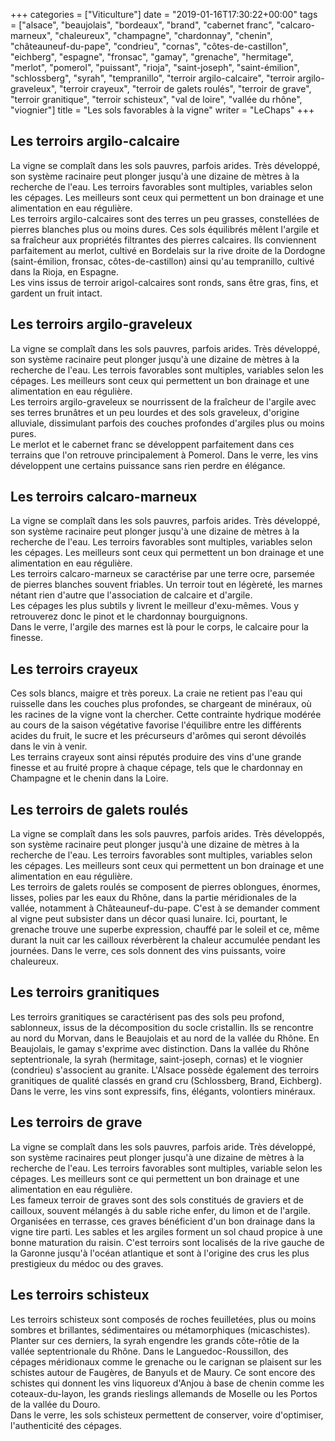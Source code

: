 +++
categories = ["Viticulture"]
date = "2019-01-16T17:30:22+00:00"
tags = ["alsace", "beaujolais", "bordeaux", "brand", "cabernet franc", "calcaro-marneux", "chaleureux", "champagne", "chardonnay", "chenin", "châteauneuf-du-pape", "condrieu", "cornas", "côtes-de-castillon", "eichberg", "espagne", "fronsac", "gamay", "grenache", "hermitage", "merlot", "pomerol", "puissant", "rioja", "saint-joseph", "saint-émilion", "schlossberg", "syrah", "tempranillo", "terroir argilo-calcaire", "terroir argilo-graveleux", "terroir crayeux", "terroir de galets roulés", "terroir de grave", "terroir granitique", "terroir schisteux", "val de loire", "vallée du rhône", "viognier"] 
title = "Les sols favorables à la vigne"
writer = "LeChaps"
+++

## Les terroirs argilo-calcaire

La vigne se complaît dans les sols pauvres, parfois arides. Très développé, son système racinaire peut plonger jusqu'à une dizaine de mètres à la recherche de l'eau. Les terroirs favorables sont multiples, variables selon les cépages. Les meilleurs sont ceux qui permettent un bon drainage et une alimentation en eau régulière.  
Les terroirs argilo-calcaires sont des terres un peu grasses, constellées de pierres blanches plus ou moins dures. Ces sols équilibrés mêlent l'argile et sa fraîcheur aux propriétés filtrantes des pierres calcaires. Ils conviennent parfaitement au merlot, cultivé en Bordelais sur la rive droite de la Dordogne (saint-émilion, fronsac, côtes-de-castillon) ainsi qu'au tempranillo, cultivé dans la Rioja, en Espagne.  
Les vins issus de terroir arigol-calcaires sont ronds, sans être gras, fins, et gardent un fruit intact.

## Les terroirs argilo-graveleux

La vigne se complaît dans les sols pauvres, parfois arides. Très développé, son système racinaire peut plonger jusqu'à une dizaine de mètres à la recherche de l'eau. Les terrois favorables sont multiples, variables selon les cépages. Les meilleurs sont ceux qui permettent un bon drainage et une alimentation en eau régulière.  
Les terroirs argilo-graveleux se nourrissent de la fraîcheur de l'argile avec ses terres brunâtres et un peu lourdes et des sols graveleux, d'origine alluviale, dissimulant parfois des couches profondes d'argiles plus ou moins pures.  
Le merlot et le cabernet franc se développent parfaitement dans ces terrains que l'on retrouve principalement à Pomerol. Dans le verre, les vins développent une certains puissance sans rien perdre en élégance.

## Les terroirs calcaro-marneux

La vigne se complaît dans les sols pauvres, parfois arides. Très développé, son système racinaire peut plonger jusqu'à une dizaine de mètres à la recherche de l'eau. Les terroirs favorables sont multiples, variables selon les cépages. Les meilleurs sont ceux qui permettent un bon drainage et une alimentation en eau régulière.  
Les terroirs calcaro-marneux se caractérise par une terre ocre, parsemée de pierres blanches souvent friables. Un terroir tout en légèreté, les marnes nétant rien d'autre que l'association de calcaire et d'argile.  
Les cépages les plus subtils y livrent le meilleur d'exu-mêmes. Vous y retrouverez donc le pinot et le chardonnay bourguignons.  
Dans le verre, l'argile des marnes est là pour le corps, le calcaire pour la finesse.

## Les terroirs crayeux

Ces sols blancs, maigre et très poreux. La craie ne retient pas l'eau qui ruisselle dans les couches plus profondes, se chargeant de minéraux, où les racines de la vigne vont la chercher. Cette contrainte hydrique modérée au cours de la saison végétative favorise l'équilibre entre les différents acides du fruit, le sucre et les précurseurs d'arômes qui seront dévoilés dans le vin à venir.  
Les terrains crayeux sont ainsi réputés produire des vins d'une grande finesse et au fruité propre à chaque cépage, tels que le chardonnay en Champagne et le chenin dans la Loire.

## Les terroirs de galets roulés

La vigne se complaît dans les sols pauvres, parfois arides. Très développés, son système racinaire peut plonger jusqu'à une dizaine de mètres à la recherche de l'eau. Les terroirs favorables sont multiples, variables selon les cépages. Les meilleurs sont ceux qui permettent un bon drainage et une alimentation en eau régulière.  
Les terroirs de galets roulés se composent de pierres oblongues, énormes, lisses, polies par les eaux du Rhône, dans la partie méridionales de la vallée, notamment à Châteauneuf-du-pape. C'est à se demander comment al vigne peut subsister dans un décor quasi lunaire. Ici, pourtant, le grenache trouve une superbe expression, chauffé par le soleil et ce, même durant la nuit car les cailloux réverbèrent la chaleur accumulée pendant les journées. Dans le verre, ces sols donnent des vins puissants, voire chaleureux.

## Les terroirs granitiques

Les terroirs granitiques se caractérisent pas des sols peu profond, sablonneux, issus de la décomposition du socle cristallin. Ils se rencontre au nord du Morvan, dans le Beaujolais et au nord de la vallée du Rhône. En Beaujolais, le gamay s'exprime avec distinction. Dans la vallée du Rhône septentrionale, la syrah (hermitage, saint-joseph, cornas) et le viognier (condrieu) s'associent au granite. L'Alsace possède également des terroirs granitiques de qualité classés en grand cru (Schlossberg, Brand, Eichberg).
Dans le verre, les vins sont expressifs, fins, élégants, volontiers minéraux.

## Les terroirs de grave

La vigne se complaît dans les sols pauvres, parfois aride. Très développé, son système racinaires peut plonger jusqu'à une dizaine de mètres à la recherche de l'eau. Les terroirs favorables sont multiples, variable selon les cépages. Les meilleurs sont ce qui permettent un bon drainage et une alimentation en eau régulière.  
Les fameux terroir de graves sont des sols constitués de graviers et de cailloux, souvent mélangés à du sable riche enfer, du limon et de l'argile. Organisées en terrasse, ces graves bénéficient d'un bon drainage dans la vigne tire parti. Les sables et les argiles forment un sol chaud propice à une bonne maturation du raisin.
C'est terroirs sont localisés de la rive gauche de la Garonne jusqu'à l'océan atlantique et sont à l'origine des crus les plus prestigieux du médoc ou des graves.

## Les terroirs schisteux

Les terroirs schisteux sont composés de roches feuilletées, plus ou moins sombres et brillantes, sédimentaires ou métamorphiques (micaschistes). Planter sur ces derniers, la syrah engendre les grands côte-rôtie de la vallée septentrionale du Rhône. Dans le Languedoc-Roussillon, des cépages méridionaux comme le grenache ou le carignan se plaisent sur les schistes autour de Faugères, de Banyuls et de Maury. Ce sont encore des schistes qui donnent les vins liquoreux d'Anjou à base de chenin comme les coteaux-du-layon, les grands rieslings allemands de Moselle ou les Portos de la vallée du Douro.  
Dans le verre, les sols schisteux permettent de conserver, voire d'optimiser, l'authenticité des cépages.
